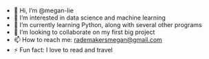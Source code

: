 - 👋 Hi, I’m @megan-lie
- 👀 I’m interested in data science and machine learning
- 🌱 I’m currently learning Python, along with several other programs
- 💞️ I’m looking to collaborate on my first big project
- 📫 How to reach me: rademakersmegan@gmail.com
- ⚡ Fun fact: I love to read and travel

<!---
megan-lie/megan-lie is a ✨ special ✨ repository because its `README.md` (this file) appears on your GitHub profile.
You can click the Preview link to take a look at your changes.
--->
